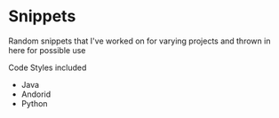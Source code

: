Snippets
========

Random snippets that I've worked on for varying projects and thrown in here for possible use

Code Styles included
- Java
- Andorid
- Python